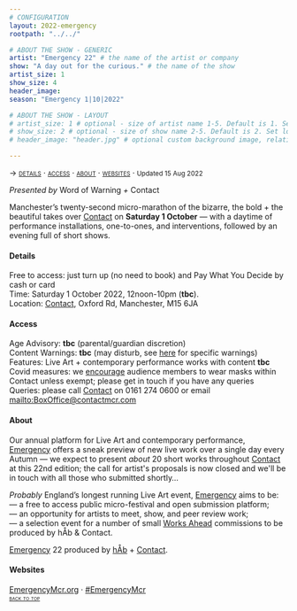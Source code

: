 ```yaml
---
# CONFIGURATION
layout: 2022-emergency
rootpath: "../../"

# ABOUT THE SHOW - GENERIC
artist: "Emergency 22" # the name of the artist or company
show: "A day out for the curious." # the name of the show
artist_size: 1
show_size: 4
header_image:  
season: "Emergency 1|10|2022"

# ABOUT THE SHOW - LAYOUT
# artist_size: 1 # optional - size of artist name 1-5. Default is 1. Set longer names to lower values
# show_size: 2 # optional - size of show name 2-5. Default is 2. Set longer names to lower values
# header_image: "header.jpg" # optional custom background image, relative to current page

---
```

<span style='font-variant: small-caps'>→ [details](/current/2022-emergency/#details) · [access](/current/2022-emergency/#access) · [about](/current/2022-emergency/#about) · [websites](/current/2022-emergency/#websites)</span> · <small>Updated 15 Aug 2022</small>     
        
*Presented by* Word of Warning *+* Contact        
        
Manchester’s twenty-second micro-marathon of the bizarre, the bold + the beautiful takes over <a href="http://contactmcr.com" target="_blank">Contact</a> on **Saturday 1 October** — with a daytime of performance installations, one-to-ones, and interventions, followed by an evening full of short shows.        
        
#### Details         
Free to access: just turn up (no need to book) and Pay What You Decide by cash or card<br>Time: Saturday 1 October 2022, 12noon-10pm (**tbc**).<br>Location: <a href="https://contactmcr.com/about-us/your-visit" target="_blank">Contact</a>, Oxford Rd, Manchester, M15 6JA         
        
#### Access         
Age Advisory: **tbc** (parental/guardian discretion)<br>Content Warnings: **tbc** (may disturb, see [here](/warnings) for specific warnings)<br>Features: Live Art + contemporary performance works with content **tbc**<br>Covid measures: we <a href="https://contactmcr.com/covid-19-faq" target="_blank">encourage</a> audience members to wear masks within Contact unless exempt; please get in touch if you have any queries<br>Queries: please call <a href="https://contactmcr.com/accessibility" target="_blank">Contact</a> on 0161 274 0600 or email <mailto:BoxOffice@contactmcr.com>        
         
#### About         
Our annual platform for Live Art and contemporary performance, [Emergency](/hab/emergency) offers a sneak preview of new live work over a single day every Autumn — we expect to present *about* 20 short works throughout <a href="http://contactmcr.com" target="_blank">Contact</a> at this 22nd edition; the call for artist's proposals is now closed and we'll be in touch with all those who submitted shortly…         
         
*Probably* England’s longest running Live Art event, [Emergency](/hab/emergency) aims to be:<br>— a free to access public micro-festival and open submission platform;<br>— an opportunity for artists to meet, show, and peer review work;<br>— a selection event for a number of small [Works Ahead](/hab/worksahead) commissions to be produced by hÅb & Contact.        
        
[Emergency](/hab/emergency) 22 produced by [hÅb](/hab) + <a href="http://contactmcr.com" target="_blank">Contact</a>.     
        
#### Websites         
<a href="http://emergencymcr.org" target="_blank">EmergencyMcr.org</a> · <a href="http://twitter.com/hashtag/EmergencyMcr" target="_blank">#EmergencyMcr</a>                
<small><span style='font-variant: small-caps'>[back to top](/current/2022-emergency)</span></small>
